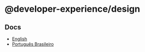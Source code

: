 # @developer-experience/design

## Docs

- [English](/packages/design/docs/en-us.md)
- [Português Brasileiro](/packages/design/docs/pt-br.md)
